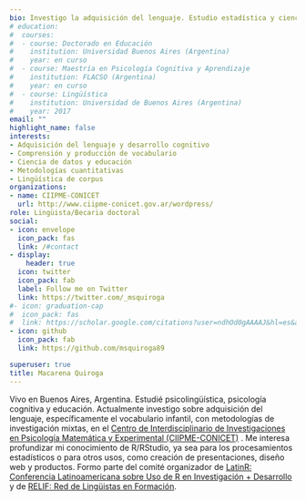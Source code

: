 ```yaml
---
bio: Investigo la adquisición del lenguaje. Estudio estadística y ciencia de datos con R/Rstudio. Si te gusta lo que hago, podés invitarme [un cafecito](https://cafecito.app/macarenaquiroga) desde Argentina, o [un kofi](https://ko-fi.com/macarenaquiroga) desde el exterior.
# education:
#  courses:
#  - course: Doctorado en Educación
#    institution: Universidad Buenos Aires (Argentina)
#    year: en curso
#  - course: Maestría en Psicología Cognitiva y Aprendizaje
#    institution: FLACSO (Argentina)
#    year: en curso
#  - course: Lingüística
#    institution: Universidad de Buenos Aires (Argentina)
#    year: 2017
email: ""
highlight_name: false
interests:
- Adquisición del lenguaje y desarrollo cognitivo
- Comprensión y producción de vocabulario
- Ciencia de datos y educación
- Metodologías cuantitativas
- Lingüística de corpus
organizations:
- name: CIIPME-CONICET
  url: http://www.ciipme-conicet.gov.ar/wordpress/
role: Lingüista/Becaria doctoral
social:
- icon: envelope
  icon_pack: fas
  link: /#contact
- display:
    header: true
  icon: twitter
  icon_pack: fab
  label: Follow me on Twitter
  link: https://twitter.com/_msquiroga
#- icon: graduation-cap
#  icon_pack: fas
#  link: https://scholar.google.com/citations?user=ndhOd0gAAAAJ&hl=es&authuser=1
- icon: github
  icon_pack: fab
  link: https://github.com/msquiroga89

superuser: true
title: Macarena Quiroga
---
```


Vivo en Buenos Aires, Argentina. Estudié psicolingüística, psicología cognitiva y educación. Actualmente investigo sobre adquisición del lenguaje, específicamente el vocabulario infantil, con metodologías de investigación mixtas, en el [Centro de Interdisciplinario de Investigaciones en Psicología Matemática y Experimental (CIIPME-CONICET)](http://www.ciipme-conicet.gov.ar/wordpress/) . Me interesa profundizar mi conocimiento de R/RStudio, ya sea para los procesamientos estadísticos o para otros usos, como creación de presentaciones, diseño web y productos. Formo parte del comité organizador de [LatinR: Conferencia Latinoamericana sobre Uso de R en Investigación + Desarrollo](https://latin-r.com/) y de [RELIF: Red de Lingüistas en Formación](https://relif.net.ar/).
